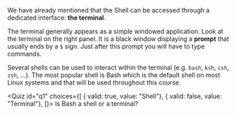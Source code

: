 <script>
import Quiz from "components/Quiz.svelte";
</script>

We have already mentioned that the Shell can be accessed through a dedicated interface: **the terminal**.

The terminal generally appears as a simple windowed application. Look at the terminal on the right panel. 
It is a black window displaying a **prompt** that usually ends by a `$` sign. 
Just after this prompt you will have to type commands.

Several shells can be used to interact within the terminal (e.g. `bash`, `ksh`, `csh`, `zsh`, ...). 
The most popular shell is Bash which is the default shell on most Linux systems and that will be used throughout this course.

<Quiz id="q1" choices={[
	{ valid: true, value: "Shell"},
	{ valid: false, value: "Terminal"},
]}>
	<span slot="prompt">
		Is Bash a shell or a terminal?
	</span>
</Quiz>
